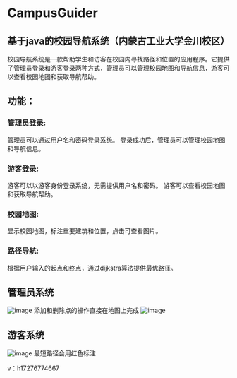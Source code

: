# CampusGuider
## 基于java的校园导航系统（内蒙古工业大学金川校区）
校园导航系统是一款帮助学生和访客在校园内寻找路径和位置的应用程序。它提供了管理员登录和游客登录两种方式，管理员可以管理校园地图和导航信息，游客可以查看校园地图和获取导航帮助。
## 功能：
### 管理员登录:
管理员可以通过用户名和密码登录系统。
登录成功后，管理员可以管理校园地图和导航信息。
### 游客登录:
游客可以以游客身份登录系统，无需提供用户名和密码。
游客可以查看校园地图和获取导航帮助。
### 校园地图:
显示校园地图，标注重要建筑和位置，点击可查看图片。
### 路径导航:
根据用户输入的起点和终点，通过dijkstra算法提供最优路径。
## 管理员系统
![image](https://github.com/13haodeH/CampusGuider/assets/129391674/b81582b8-219d-43f7-9002-25bc6c2cf3ce)
添加和删除点的操作直接在地图上完成
![image](https://github.com/13haodeH/CampusGuider/assets/129391674/24e24b19-3fcd-40b0-bc76-3967f47d7910)
## 游客系统
![image](https://github.com/13haodeH/CampusGuider/assets/129391674/3351aa63-2e09-448a-969b-78d6232a8143)
最短路径会用红色标注

v：h17276774667
